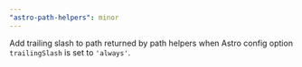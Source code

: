 ```yaml
---
"astro-path-helpers": minor
---
```


Add trailing slash to path returned by path helpers when Astro config option `trailingSlash` is set to `'always'`.
